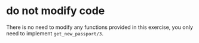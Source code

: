 # do not modify code

There is no need to modify any functions provided in this exercise, you only need to implement `get_new_passport/3`.
